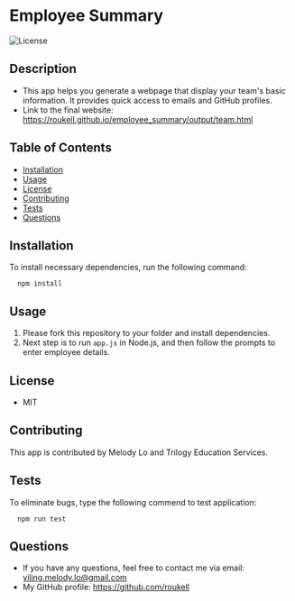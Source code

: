 # Employee Summary
  ![License](https://img.shields.io/github/license/roukell/employee_summary)

  ## Description
  * This app helps you generate a webpage that display your team's basic information. It provides quick access to emails and GitHub profiles.
  * Link to the final website: https://roukell.github.io/employee_summary/output/team.html

  ## Table of Contents
  * [Installation](#installation)
  * [Usage](#Usage)
  * [License](#License)
  * [Contributing](#Contributing)
  * [Tests](#Tests)
  * [Questions](#Questions)

  ## Installation
  To install necessary dependencies, run the following command:

      npm install

  ## Usage
  1. Please fork this repository to your folder and install dependencies. 
  2. Next step is to run `app.js` in Node.js, and then follow the prompts to enter employee details. 

  ## License
  * MIT

  ## Contributing
  This app is contributed by Melody Lo and Trilogy Education Services.

  ## Tests
  To eliminate bugs, type the following commend to test application:

      npm run test

  ## Questions
  * If you have any questions, feel free to contact me via email: yiling.melody.lo@gmail.com
  * My GitHub profile: https://github.com/roukell

